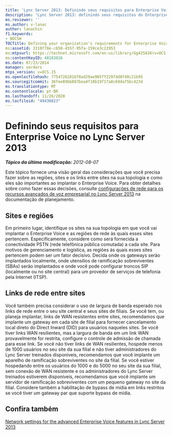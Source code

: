 ```yaml
---
title: 'Lync Server 2013: Definindo seus requisitos para Enterprise Voice'
description: 'Lync Server 2013: definindo seus requisitos do Enterprise Voice.'
ms.reviewer: ''
ms.author: v-lanac
author: lanachin
f1.keywords:
- NOCSH
TOCTitle: Defining your organization's requirements for Enterprise Voice
ms:assetid: 3310f78e-c658-4557-95fa-159ce3c22953
ms:mtpsurl: https://technet.microsoft.com/en-us/library/Gg425826(v=OCS.15)
ms:contentKeyID: 48183816
ms.date: 07/23/2014
manager: serdars
mtps_version: v=OCS.15
ms.openlocfilehash: 77547262816f0ad29ae905ff22974d8f48c21b95
ms.sourcegitcommit: 36fee89bb887bea4f18b19f17a8c69daf5bc423d
ms.translationtype: MT
ms.contentlocale: pt-BR
ms.lasthandoff: 11/26/2020
ms.locfileid: "49430823"
---
```

# <a name="defining-your-requirements-for-enterprise-voice-in-lync-server-2013"></a>Definindo seus requisitos para Enterprise Voice no Lync Server 2013

<div data-xmlns="http://www.w3.org/1999/xhtml">

<div class="topic" data-xmlns="http://www.w3.org/1999/xhtml" data-msxsl="urn:schemas-microsoft-com:xslt" data-cs="https://msdn.microsoft.com/">

<div data-asp="https://msdn2.microsoft.com/asp">



</div>

<div id="mainSection">

<div id="mainBody">

<span> </span>

_**Tópico da última modificação:** 2012-08-07_

Este tópico fornece uma visão geral das considerações que você precisa fazer sobre as regiões, sites e os links entre sites na sua topologia e como eles são importantes ao implantar o Enterprise Voice. Para obter detalhes sobre como fazer essas decisões, consulte [configurações de rede para os recursos avançados de voz empresarial no Lync Server 2013](lync-server-2013-network-settings-for-the-advanced-enterprise-voice-features.md) na documentação de planejamento.

<div>

## <a name="sites-and-regions"></a>Sites e regiões

Em primeiro lugar, identifique os sites na sua topologia em que você vai implantar o Enterprise Voice e as regiões de rede às quais esses sites pertencem. Especificamente, considere como será fornecida a conectividade PSTN (rede telefônica pública comutada) a cada site. Para motivos de gerenciamento e logística, as regiões às quais esses sites pertencem podem ser um fator decisivo. Decida onde os gateways serão implantados localmente, onde utensílios de ramificação sobreviventes (SBAs) serão implantados e onde você pode configurar troncos SIP (localmente ou no site central) para um provedor de serviços de telefonia pela Internet (ITSP).

</div>

<div>

## <a name="network-links-between-sites"></a>Links de rede entre sites

Você também precisa considerar o uso de largura de banda esperado nos links de rede entre o seu site central e seus sites de filiais. Se você tem, ou planeja implantar, links de WAN resistentes entre sites, recomendamos que implante um gateway em cada site de filial para fornecer cancelamento local direto do Direct Inward (DID) para usuários naqueles sites. Se você tiver links WAN resilientes, mas a largura de banda em um link WAN provavelmente for restrita, configure o controle de admissão de chamada para esse link. Se você não tiver links de WAN resilientes, hospede menos de 1000 usuários no seu site da sua filial e não tiver administradores do Lync Server treinados disponíveis, recomendamos que você implante um aparelho de ramificação sobreviventes no site da filial. Se você estiver hospedando entre os usuários do 1000 e do 5000 no seu site da sua filial, sem conexão de WAN resistente e os administradores do Lync Server treinados estiverem disponíveis, recomendamos que você implante um servidor de ramificação sobreviventes com um pequeno gateway no site da filial. Considere também a habilitação de bypass de mídia em links restritos se você tiver um gateway par que suporte bypass de mídia.

</div>

<div>

## <a name="see-also"></a>Confira também


[Network settings for the advanced Enterprise Voice features in Lync Server 2013](lync-server-2013-network-settings-for-the-advanced-enterprise-voice-features.md)  
  

</div>

</div>

<span> </span>

</div>

</div>

</div>

